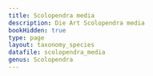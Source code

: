```yaml
---
title: Scolopendra media
description: Die Art Scolopendra media
bookHidden: true
type: page
layout: taxonomy_species
datafile: scolopendra_media
genus: Scolopendra
---
```


